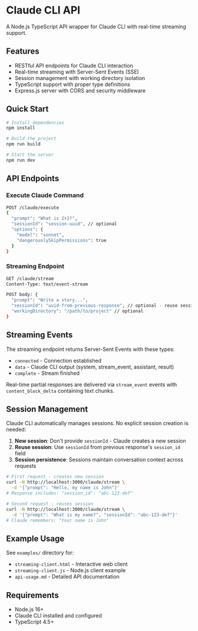 # Claude CLI API

A Node.js TypeScript API wrapper for Claude CLI with real-time streaming support.

## Features

- RESTful API endpoints for Claude CLI interaction
- Real-time streaming with Server-Sent Events (SSE)
- Session management with working directory isolation
- TypeScript support with proper type definitions
- Express.js server with CORS and security middleware

## Quick Start

```bash
# Install dependencies
npm install

# Build the project
npm run build

# Start the server
npm run dev
```

## API Endpoints

### Execute Claude Command
```bash
POST /claude/execute
{
  "prompt": "What is 2+2?",
  "sessionId": "session-uuid", // optional
  "options": {
    "model": "sonnet",
    "dangerouslySkipPermissions": true
  }
}
```

### Streaming Endpoint
```bash
GET /claude/stream
Content-Type: text/event-stream

POST body: {
  "prompt": "Write a story...",
  "sessionId": "uuid-from-previous-response", // optional - reuse session
  "workingDirectory": "/path/to/project" // optional
}
```

## Streaming Events

The streaming endpoint returns Server-Sent Events with these types:
- `connected` - Connection established
- `data` - Claude CLI output (system, stream_event, assistant, result)
- `complete` - Stream finished

Real-time partial responses are delivered via `stream_event` events with `content_block_delta` containing text chunks.

## Session Management

Claude CLI automatically manages sessions. No explicit session creation is needed:

1. **New session**: Don't provide `sessionId` - Claude creates a new session
2. **Reuse session**: Use `sessionId` from previous response's `session_id` field
3. **Session persistence**: Sessions maintain conversation context across requests

```bash
# First request - creates new session
curl -N http://localhost:3000/claude/stream \
  -d '{"prompt": "Hello, my name is John"}'
# Response includes: "session_id": "abc-123-def"

# Second request - reuses session  
curl -N http://localhost:3000/claude/stream \
  -d '{"prompt": "What is my name?", "sessionId": "abc-123-def"}'
# Claude remembers: "Your name is John"
```

## Example Usage

See `examples/` directory for:
- `streaming-client.html` - Interactive web client
- `streaming-client.js` - Node.js client example
- `api-usage.md` - Detailed API documentation

## Requirements

- Node.js 16+
- Claude CLI installed and configured
- TypeScript 4.5+